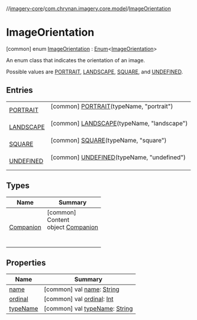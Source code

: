 //[imagery-core](../../../index.md)/[com.chrynan.imagery.core.model](../index.md)/[ImageOrientation](index.md)



# ImageOrientation  
 [common] enum [ImageOrientation](index.md) : [Enum](https://kotlinlang.org/api/latest/jvm/stdlib/kotlin/-enum/index.html)<[ImageOrientation](index.md)> 

An enum class that indicates the orientation of an image.



Possible values are [PORTRAIT](-p-o-r-t-r-a-i-t/index.md), [LANDSCAPE](-l-a-n-d-s-c-a-p-e/index.md), [SQUARE](-s-q-u-a-r-e/index.md), and [UNDEFINED](-u-n-d-e-f-i-n-e-d/index.md).

   


## Entries  
  
| | |
|---|---|
| <a name="com.chrynan.imagery.core.model/ImageOrientation.PORTRAIT///PointingToDeclaration/"></a>[PORTRAIT](-p-o-r-t-r-a-i-t/index.md)| <a name="com.chrynan.imagery.core.model/ImageOrientation.PORTRAIT///PointingToDeclaration/"></a> [common] [PORTRAIT](-p-o-r-t-r-a-i-t/index.md)(typeName, "portrait")  <br>   <br>|
| <a name="com.chrynan.imagery.core.model/ImageOrientation.LANDSCAPE///PointingToDeclaration/"></a>[LANDSCAPE](-l-a-n-d-s-c-a-p-e/index.md)| <a name="com.chrynan.imagery.core.model/ImageOrientation.LANDSCAPE///PointingToDeclaration/"></a> [common] [LANDSCAPE](-l-a-n-d-s-c-a-p-e/index.md)(typeName, "landscape")  <br>   <br>|
| <a name="com.chrynan.imagery.core.model/ImageOrientation.SQUARE///PointingToDeclaration/"></a>[SQUARE](-s-q-u-a-r-e/index.md)| <a name="com.chrynan.imagery.core.model/ImageOrientation.SQUARE///PointingToDeclaration/"></a> [common] [SQUARE](-s-q-u-a-r-e/index.md)(typeName, "square")  <br>   <br>|
| <a name="com.chrynan.imagery.core.model/ImageOrientation.UNDEFINED///PointingToDeclaration/"></a>[UNDEFINED](-u-n-d-e-f-i-n-e-d/index.md)| <a name="com.chrynan.imagery.core.model/ImageOrientation.UNDEFINED///PointingToDeclaration/"></a> [common] [UNDEFINED](-u-n-d-e-f-i-n-e-d/index.md)(typeName, "undefined")  <br>   <br>|


## Types  
  
|  Name |  Summary | 
|---|---|
| <a name="com.chrynan.imagery.core.model/ImageOrientation.Companion///PointingToDeclaration/"></a>[Companion](-companion/index.md)| <a name="com.chrynan.imagery.core.model/ImageOrientation.Companion///PointingToDeclaration/"></a>[common]  <br>Content  <br>object [Companion](-companion/index.md)  <br><br><br>|


## Properties  
  
|  Name |  Summary | 
|---|---|
| <a name="com.chrynan.imagery.core.model/ImageOrientation/name/#/PointingToDeclaration/"></a>[name](index.md#%5Bcom.chrynan.imagery.core.model%2FImageOrientation%2Fname%2F%23%2FPointingToDeclaration%2F%5D%2FProperties%2F94917885)| <a name="com.chrynan.imagery.core.model/ImageOrientation/name/#/PointingToDeclaration/"></a> [common] val [name](index.md#%5Bcom.chrynan.imagery.core.model%2FImageOrientation%2Fname%2F%23%2FPointingToDeclaration%2F%5D%2FProperties%2F94917885): [String](https://kotlinlang.org/api/latest/jvm/stdlib/kotlin/-string/index.html)   <br>|
| <a name="com.chrynan.imagery.core.model/ImageOrientation/ordinal/#/PointingToDeclaration/"></a>[ordinal](index.md#%5Bcom.chrynan.imagery.core.model%2FImageOrientation%2Fordinal%2F%23%2FPointingToDeclaration%2F%5D%2FProperties%2F94917885)| <a name="com.chrynan.imagery.core.model/ImageOrientation/ordinal/#/PointingToDeclaration/"></a> [common] val [ordinal](index.md#%5Bcom.chrynan.imagery.core.model%2FImageOrientation%2Fordinal%2F%23%2FPointingToDeclaration%2F%5D%2FProperties%2F94917885): [Int](https://kotlinlang.org/api/latest/jvm/stdlib/kotlin/-int/index.html)   <br>|
| <a name="com.chrynan.imagery.core.model/ImageOrientation/typeName/#/PointingToDeclaration/"></a>[typeName](type-name.md)| <a name="com.chrynan.imagery.core.model/ImageOrientation/typeName/#/PointingToDeclaration/"></a> [common] val [typeName](type-name.md): [String](https://kotlinlang.org/api/latest/jvm/stdlib/kotlin/-string/index.html)   <br>|

